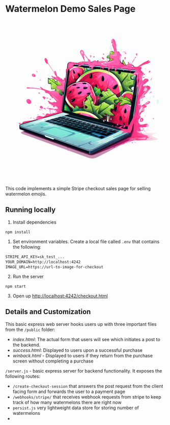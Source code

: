 # Watermelon Demo Sales Page

![colorful watermelons on a laptop](./public/img/watermelon-computer.png)

This code implements a simple Stripe checkout sales page for selling watermelon emojis.

## Running locally

1. Install dependencies

~~~
npm install
~~~

1. Set environment variables. Create a local file called `.env` that contains the following:

```
STRIPE_API_KEY=sk_test_...
YOUR_DOMAIN=http://localhost:4242
IMAGE_URL=https://url-to-image-for-checkout
```

2. Run the server

~~~
npm start
~~~

3. Open up [http://localhost:4242/checkout.html](http://localhost:4242/checkout.html)

## Details and Customization

This basic express web server hooks users up with three important files from the `/public` folder: 

- _index.html_: The actual form that users will see which initiates a post to the backend.
- _success.html_: Displayed to users upon a successful purchase
- _winback.html_ - Displayed to users if they return from the purchase screen without completing a purchase

`/server.js` - basic express server for backend functionality. It exposes the following routes:

- `/create-checkout-session` that answers the post request from the client facing form and forwards the user to a payment page
- `/webhooks/stripe/` that receives webhook requests from stripe to keep track of how many watermelons there are right now
- `persist.js` very lightweight data store for storing number of watermelons
- 